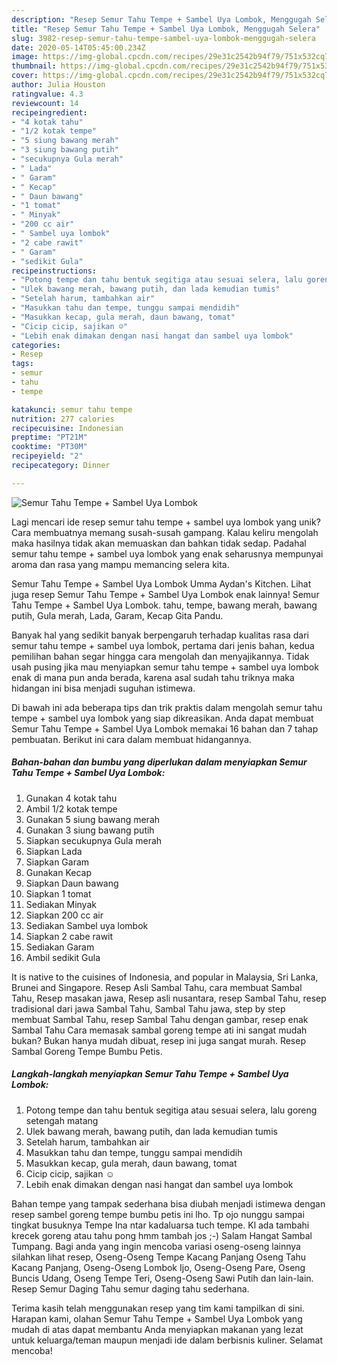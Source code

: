 ```yaml
---
description: "Resep Semur Tahu Tempe + Sambel Uya Lombok, Menggugah Selera"
title: "Resep Semur Tahu Tempe + Sambel Uya Lombok, Menggugah Selera"
slug: 3982-resep-semur-tahu-tempe-sambel-uya-lombok-menggugah-selera
date: 2020-05-14T05:45:00.234Z
image: https://img-global.cpcdn.com/recipes/29e31c2542b94f79/751x532cq70/semur-tahu-tempe-sambel-uya-lombok-foto-resep-utama.jpg
thumbnail: https://img-global.cpcdn.com/recipes/29e31c2542b94f79/751x532cq70/semur-tahu-tempe-sambel-uya-lombok-foto-resep-utama.jpg
cover: https://img-global.cpcdn.com/recipes/29e31c2542b94f79/751x532cq70/semur-tahu-tempe-sambel-uya-lombok-foto-resep-utama.jpg
author: Julia Houston
ratingvalue: 4.3
reviewcount: 14
recipeingredient:
- "4 kotak tahu"
- "1/2 kotak tempe"
- "5 siung bawang merah"
- "3 siung bawang putih"
- "secukupnya Gula merah"
- " Lada"
- " Garam"
- " Kecap"
- " Daun bawang"
- "1 tomat"
- " Minyak"
- "200 cc air"
- " Sambel uya lombok"
- "2 cabe rawit"
- " Garam"
- "sedikit Gula"
recipeinstructions:
- "Potong tempe dan tahu bentuk segitiga atau sesuai selera, lalu goreng setengah matang"
- "Ulek bawang merah, bawang putih, dan lada kemudian tumis"
- "Setelah harum, tambahkan air"
- "Masukkan tahu dan tempe, tunggu sampai mendidih"
- "Masukkan kecap, gula merah, daun bawang, tomat"
- "Cicip cicip, sajikan ☺"
- "Lebih enak dimakan dengan nasi hangat dan sambel uya lombok"
categories:
- Resep
tags:
- semur
- tahu
- tempe

katakunci: semur tahu tempe 
nutrition: 277 calories
recipecuisine: Indonesian
preptime: "PT21M"
cooktime: "PT30M"
recipeyield: "2"
recipecategory: Dinner

---
```



![Semur Tahu Tempe + Sambel Uya Lombok](https://img-global.cpcdn.com/recipes/29e31c2542b94f79/751x532cq70/semur-tahu-tempe-sambel-uya-lombok-foto-resep-utama.jpg)

Lagi mencari ide resep semur tahu tempe + sambel uya lombok yang unik? Cara membuatnya memang susah-susah gampang. Kalau keliru mengolah maka hasilnya tidak akan memuaskan dan bahkan tidak sedap. Padahal semur tahu tempe + sambel uya lombok yang enak seharusnya mempunyai aroma dan rasa yang mampu memancing selera kita.

Semur Tahu Tempe + Sambel Uya Lombok Umma Aydan&#39;s Kitchen. Lihat juga resep Semur Tahu Tempe + Sambel Uya Lombok enak lainnya! Semur Tahu Tempe + Sambel Uya Lombok. tahu, tempe, bawang merah, bawang putih, Gula merah, Lada, Garam, Kecap Gita Pandu.

Banyak hal yang sedikit banyak berpengaruh terhadap kualitas rasa dari semur tahu tempe + sambel uya lombok, pertama dari jenis bahan, kedua pemilihan bahan segar hingga cara mengolah dan menyajikannya. Tidak usah pusing jika mau menyiapkan semur tahu tempe + sambel uya lombok enak di mana pun anda berada, karena asal sudah tahu triknya maka hidangan ini bisa menjadi suguhan istimewa.


Di bawah ini ada beberapa tips dan trik praktis dalam mengolah semur tahu tempe + sambel uya lombok yang siap dikreasikan. Anda dapat membuat Semur Tahu Tempe + Sambel Uya Lombok memakai 16 bahan dan 7 tahap pembuatan. Berikut ini cara dalam membuat hidangannya.

<!--inarticleads1-->

##### Bahan-bahan dan bumbu yang diperlukan dalam menyiapkan Semur Tahu Tempe + Sambel Uya Lombok:

1. Gunakan 4 kotak tahu
1. Ambil 1/2 kotak tempe
1. Gunakan 5 siung bawang merah
1. Gunakan 3 siung bawang putih
1. Siapkan secukupnya Gula merah
1. Siapkan  Lada
1. Siapkan  Garam
1. Gunakan  Kecap
1. Siapkan  Daun bawang
1. Siapkan 1 tomat
1. Sediakan  Minyak
1. Siapkan 200 cc air
1. Sediakan  Sambel uya lombok
1. Siapkan 2 cabe rawit
1. Sediakan  Garam
1. Ambil sedikit Gula


It is native to the cuisines of Indonesia, and popular in Malaysia, Sri Lanka, Brunei and Singapore. Resep Asli Sambal Tahu, cara membuat Sambal Tahu, Resep masakan jawa, Resep asli nusantara, resep Sambal Tahu, resep tradisional dari jawa Sambal Tahu, Sambal Tahu jawa, step by step membuat Sambal Tahu, resep Sambal Tahu dengan gambar, resep enak Sambal Tahu Cara memasak sambal goreng tempe ati ini sangat mudah bukan? Bukan hanya mudah dibuat, resep ini juga sangat murah. Resep Sambal Goreng Tempe Bumbu Petis. 

<!--inarticleads2-->

##### Langkah-langkah menyiapkan Semur Tahu Tempe + Sambel Uya Lombok:

1. Potong tempe dan tahu bentuk segitiga atau sesuai selera, lalu goreng setengah matang
1. Ulek bawang merah, bawang putih, dan lada kemudian tumis
1. Setelah harum, tambahkan air
1. Masukkan tahu dan tempe, tunggu sampai mendidih
1. Masukkan kecap, gula merah, daun bawang, tomat
1. Cicip cicip, sajikan ☺
1. Lebih enak dimakan dengan nasi hangat dan sambel uya lombok


Bahan tempe yang tampak sederhana bisa diubah menjadi istimewa dengan resep sambel goreng tempe bumbu petis ini lho. Tp ojo nunggu sampai tingkat busuknya Tempe Ina ntar kadaluarsa tuch tempe. Kl ada tambahi krecek goreng atau tahu pong hmm tambah jos ;-) Salam Hangat Sambal Tumpang. Bagi anda yang ingin mencoba variasi oseng-oseng lainnya silahkan lihat resep, Oseng-Oseng Tempe Kacang Panjang Oseng Tahu Kacang Panjang, Oseng-Oseng Lombok Ijo, Oseng-Oseng Pare, Oseng Buncis Udang, Oseng Tempe Teri, Oseng-Oseng Sawi Putih dan lain-lain. Resep Semur Daging Tahu semur daging tahu sederhana. 

Terima kasih telah menggunakan resep yang tim kami tampilkan di sini. Harapan kami, olahan Semur Tahu Tempe + Sambel Uya Lombok yang mudah di atas dapat membantu Anda menyiapkan makanan yang lezat untuk keluarga/teman maupun menjadi ide dalam berbisnis kuliner. Selamat mencoba!
